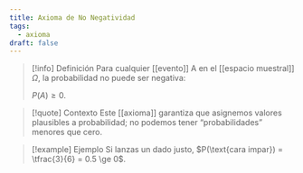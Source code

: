 ```yaml
---
title: Axioma de No Negatividad
tags:
  - axioma
draft: false
---
```

> [!info] Definición
> Para cualquier [[evento]] A en el [[espacio muestral]] $\Omega$, la probabilidad no puede ser negativa:
> 
> $P(A) \ge 0.$

> [!quote] Contexto
> Este [[axioma]] garantiza que asignemos valores plausibles a probabilidad; no podemos tener “probabilidades” menores que cero.  

> [!example] Ejemplo
> Si lanzas un dado justo, $P(\text{cara impar}) = \tfrac{3}{6} = 0.5 \ge 0$. 